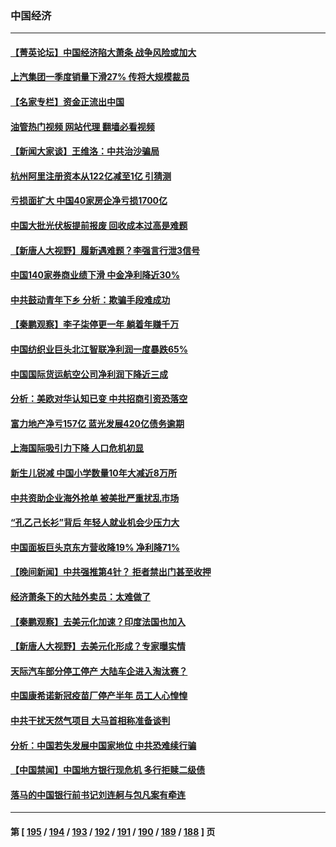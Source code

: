 ### 中国经济
---
#### [【菁英论坛】中国经济陷大萧条 战争风险或加大](../../pages/ncid283/n13967749.md?04080845) 
#### [上汽集团一季度销量下滑27% 传将大规模裁员](../../pages/ncid283/n13967750.md?04080845) 
#### [【名家专栏】资金正流出中国](../../pages/ncid283/n13965018.md?04080845) 
#### [油管热门视频 网站代理 翻墙必看视频](http://138.2.39.72:81/youtube.html?epic-marker?04080845)
#### [【新闻大家谈】王维洛：中共治沙骗局](../../pages/ncid283/n13967541.md?04080845) 
#### [杭州阿里注册资本从122亿减至1亿 引猜测](../../pages/ncid283/n13967393.md?04080845) 
#### [亏损面扩大 中国40家房企净亏损1700亿](../../pages/ncid283/n13966935.md?04080845) 
#### [中国大批光伏板提前报废 回收成本过高是难题](../../pages/ncid283/n13966896.md?04080845) 
#### [【新唐人大视野】履新遇难题？李强言行泄3信号](../../pages/ncid283/n13966869.md?04080845) 
#### [中国140家券商业绩下滑 中金净利降近30%](../../pages/ncid283/n13966879.md?04080845) 
#### [中共鼓动青年下乡 分析：欺骗手段难成功](../../pages/ncid283/n13966476.md?04080845) 
#### [【秦鹏观察】李子柒停更一年 躺着年赚千万](../../pages/ncid283/n13965961.md?04080845) 
#### [中国纺织业巨头北江智联净利润一度暴跌65%](../../pages/ncid283/n13966018.md?04080845) 
#### [中国国际货运航空公司净利润下降近三成](../../pages/ncid283/n13965996.md?04080845) 
#### [分析：美欧对华认知已变 中共招商引资恐落空](../../pages/ncid283/n13965949.md?04080845) 
#### [富力地产净亏157亿 蓝光发展420亿债务逾期](../../pages/ncid283/n13965958.md?04080845) 
#### [上海国际吸引力下降 人口危机初显](../../pages/ncid283/n13965912.md?04080845) 
#### [新生儿锐减 中国小学数量10年大减近8万所](../../pages/ncid283/n13965673.md?04080845) 
#### [中共资助企业海外抢单 被美批严重扰乱市场](../../pages/ncid283/n13965668.md?04080845) 
#### [“孔乙己长衫”背后 年轻人就业机会少压力大](../../pages/ncid283/n13964575.md?04080845) 
#### [中国面板巨头京东方营收降19% 净利降71%](../../pages/ncid283/n13965307.md?04080845) 
#### [【晚间新闻】中共强推第4针？ 拒者禁出门甚至收押](../../pages/ncid283/n13964912.md?04080845) 
#### [经济萧条下的大陆外卖员：太难做了](../../pages/ncid283/n13964551.md?04080845) 
#### [【秦鹏观察】去美元化加速？印度法国也加入](../../pages/ncid283/n13964723.md?04080845) 
#### [【新唐人大视野】去美元化形成？专家曝实情](../../pages/ncid283/n13964577.md?04080845) 
#### [天际汽车部分停工停产 大陆车企进入淘汰赛？](../../pages/ncid283/n13964579.md?04080845) 
#### [中国康希诺新冠疫苗厂停产半年 员工人心惶惶](../../pages/ncid283/n13964540.md?04080845) 
#### [中共干扰天然气项目 大马首相称准备谈判](../../pages/ncid283/n13964492.md?04080845) 
#### [分析：中国若失发展中国家地位 中共恐难续行骗](../../pages/ncid283/n13963258.md?04080845) 
#### [【中国禁闻】中国地方银行现危机 多行拒赎二级债](../../pages/ncid283/n13964333.md?04080845) 
#### [落马的中国银行前书记刘连舸与包凡案有牵连](../../pages/ncid283/n13964342.md?04080845) 

---
#### 第 [ [195](./195.md?04080845) / [194](./194.md?04080845) / [193](./193.md?04080845) / [192](./192.md?04080845) / [191](./191.md?04080845) / [190](./190.md?04080845) / [189](./189.md?04080845) / [188](./188.md?04080845) ] 页
